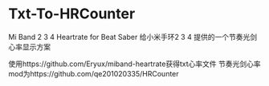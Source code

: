 # Txt-To-HRCounter
Mi Band 2 3 4 Heartrate for Beat Saber 
给小米手环2 3 4 提供的一个节奏光剑 心率显示方案

使用https://github.com/Eryux/miband-heartrate获得txt心率文件
节奏光剑心率mod为https://github.com/qe201020335/HRCounter
